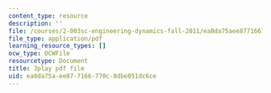 ```yaml
---
content_type: resource
description: ''
file: /courses/2-003sc-engineering-dynamics-fall-2011/ea8da75aee877166770c8dbe051dc6ce_Fo-Y6kEMURk.pdf
file_type: application/pdf
learning_resource_types: []
ocw_type: OCWFile
resourcetype: Document
title: 3play pdf file
uid: ea8da75a-ee87-7166-770c-8dbe051dc6ce
---
```

